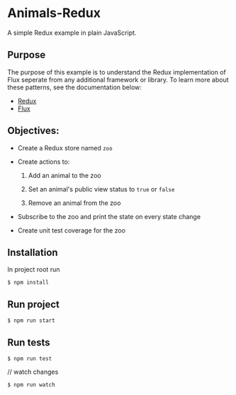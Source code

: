 # Animals-Redux

A simple Redux example in plain JavaScript. 

## Purpose

The purpose of this example is to understand the Redux implementation of Flux seperate from any additional framework or library. To learn more about these patterns, see the documentation below:

- [Redux][1]
- [Flux][2]

## Objectives:

- Create a Redux store named `zoo` 

- Create actions to:

    1. Add an animal to the zoo

    2. Set an animal's public view status to `true` or `false`

    3. Remove an animal from the zoo

- Subscribe to the zoo and print the state on every state change

- Create unit test coverage for the zoo


## Installation

In project root run 

`$ npm install` 

## Run project

`$ npm run start`

## Run tests

`$ npm run test`

// watch changes

`$ npm run watch`

[1]: <https://redux.js.org/>
[2]: <https://facebook.github.io/flux/docs/overview.html>

